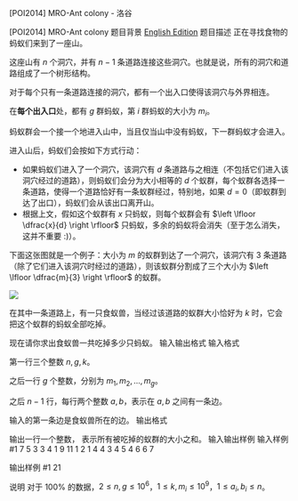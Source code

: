 



[POI2014] MRO-Ant colony - 洛谷














[POI2014] MRO-Ant colony
题目背景
[English Edition](/paste/44plylwf)
题目描述
正在寻找食物的蚂蚁们来到了一座山。

这座山有 $n$ 个洞穴，并有 $n-1$ 条道路连接这些洞穴。也就是说，所有的洞穴和道路组成了一个树形结构。

对于每个只有一条道路连接的洞穴，都有一个出入口使得该洞穴与外界相连。

在**每个出入口**处，都有 $g$ 群蚂蚁，第 $i$ 群蚂蚁的大小为 $m_i$。

蚂蚁群会一个接一个地进入山中，当且仅当山中没有蚂蚁，下一群蚂蚁才会进入。

进入山后，蚂蚁们会按如下方式行动：

- 如果蚂蚁们进入了一个洞穴，该洞穴有 $d$ 条道路与之相连（不包括它们进入该洞穴经过的道路），则蚂蚁们会分为大小相等的 $d$ 个蚁群，每个蚁群各选择一条道路，使得一个道路恰好有一条蚁群经过，特别地，如果 $d=0$（即蚁群到达了出口），蚂蚁们会从该出口离开山。
- 根据上文，假如这个蚁群有 $x$ 只蚂蚁，则每个蚁群会有 $\left \lfloor \dfrac{x}{d} \right \rfloor$ 只蚂蚁，多余的蚂蚁将会消失（至于怎么消失，这并不重要 :)）。

下面这张图就是一个例子：大小为 $m$ 的蚁群到达了一个洞穴，该洞穴有 $3$ 条道路（除了它们进入该洞穴时经过的道路），则该蚁群分割成了三个大小为 $\left \lfloor \dfrac{m}{3} \right \rfloor$ 的蚁群。

![](https://cdn.luogu.com.cn/upload/pic/6972.png)

在其中一条道路上，有一只食蚁兽，当经过该道路的蚁群大小恰好为 $k$ 时，它会把这个蚁群的蚂蚁全部吃掉。

现在请你求出食蚁兽一共吃掉多少只蚂蚁。
输入输出格式
输入格式

第一行三个整数 $n, g, k$。

之后一行 $g$ 个整数，分别为 $m_1, m_2,\dots, m_g$。

之后 $n-1$ 行，每行两个整数 $a, b$，表示在 $a, b$ 之间有一条边。

输入的第一条边是食蚁兽所在的边。
输出格式

输出一行一个整数， 表示所有被吃掉的蚁群的大小之和。
输入输出样例
输入样例 #1
7 5 3
3 4 1 9 11
1 2
1 4
4 3
4 5
4 6
6 7

输出样例 #1
21

说明
对于 $100\%$ 的数据，$2\le n,g\le10^6$，$1\le k,m_i\le10^9$，$1\le a_i,b_i\le n$。






